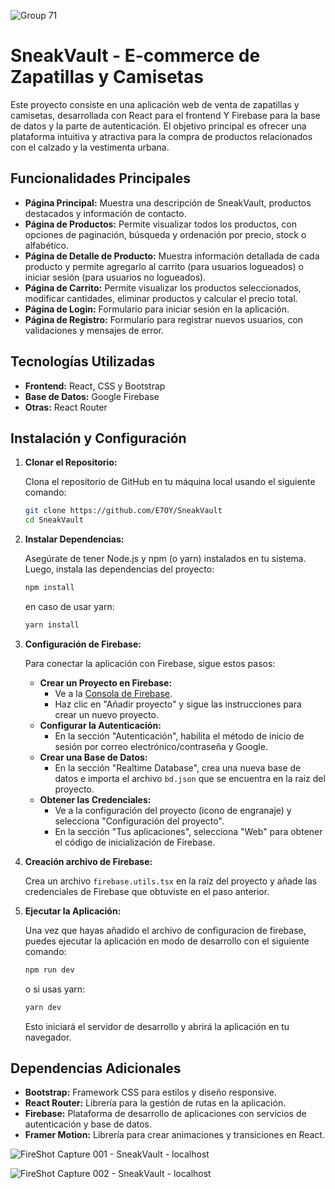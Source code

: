 
![Group 71](https://github.com/user-attachments/assets/21a5697a-bf87-4496-9797-3f17fff6aa01)


# SneakVault - E-commerce de Zapatillas y Camisetas

Este proyecto consiste en una aplicación web de venta de zapatillas y camisetas, desarrollada con React para el frontend Y Firebase para la base de datos y la parte de autenticación. El objetivo principal es ofrecer una plataforma intuitiva y atractiva para la compra de productos relacionados con el calzado y la vestimenta urbana.

## Funcionalidades Principales

- **Página Principal:** Muestra una descripción de SneakVault, productos destacados y información de contacto.
- **Página de Productos:** Permite visualizar todos los productos, con opciones de paginación, búsqueda y ordenación por precio, stock o alfabético.
- **Página de Detalle de Producto:** Muestra información detallada de cada producto y permite agregarlo al carrito (para usuarios logueados) o iniciar sesión (para usuarios no logueados).
- **Página de Carrito:** Permite visualizar los productos seleccionados, modificar cantidades, eliminar productos y calcular el precio total.
- **Página de Login:** Formulario para iniciar sesión en la aplicación.
- **Página de Registro:** Formulario para registrar nuevos usuarios, con validaciones y mensajes de error.

## Tecnologías Utilizadas

- **Frontend:** React, CSS y Bootstrap
- **Base de Datos:** Google Firebase
- **Otras:** React Router

## Instalación y Configuración


1.  **Clonar el Repositorio:**

    Clona el repositorio de GitHub en tu máquina local usando el siguiente comando:

    ```bash
    git clone https://github.com/E7OY/SneakVault
    cd SneakVault
    ```

2.  **Instalar Dependencias:**

    Asegúrate de tener Node.js y npm (o yarn) instalados en tu sistema. Luego, instala las dependencias del proyecto:

    ```bash
    npm install
    ```

    en caso de usar yarn:

    ```bash
    yarn install
    ```

3.  **Configuración de Firebase:**

    Para conectar la aplicación con Firebase, sigue estos pasos:

    *   **Crear un Proyecto en Firebase:**
        *   Ve a la [Consola de Firebase](https://console.firebase.google.com/).
        *   Haz clic en "Añadir proyecto" y sigue las instrucciones para crear un nuevo proyecto.
    *   **Configurar la Autenticación:**
        *   En la sección "Autenticación", habilita el método de inicio de sesión por correo electrónico/contraseña y Google.
    *   **Crear una Base de Datos:**
        *   En la sección "Realtime Database", crea una nueva base de datos e importa el archivo `bd.json` que se encuentra en la raiz del proyecto.
    *   **Obtener las Credenciales:**
        *   Ve a la configuración del proyecto (icono de engranaje) y selecciona "Configuración del proyecto".
        *   En la sección "Tus aplicaciones", selecciona "Web" para obtener el código de inicialización de Firebase.

4.  **Creación archivo de Firebase:**

    Crea un archivo `firebase.utils.tsx` en la raíz del proyecto y añade las credenciales de Firebase que obtuviste en el paso anterior.

5.  **Ejecutar la Aplicación:**

    Una vez que hayas añadido el archivo de configuracion de firebase, puedes ejecutar la aplicación en modo de desarrollo con el siguiente comando:

    ```bash
    npm run dev
    ```

    o si usas yarn:

    ```bash
    yarn dev
    ```

    Esto iniciará el servidor de desarrollo y abrirá la aplicación en tu navegador.

## Dependencias Adicionales

*   **Bootstrap:** Framework CSS para estilos y diseño responsive.
*   **React Router:** Librería para la gestión de rutas en la aplicación.
*   **Firebase:** Plataforma de desarrollo de aplicaciones con servicios de autenticación y base de datos.
*   **Framer Motion:** Librería para crear animaciones y transiciones en React.

![FireShot Capture 001 - SneakVault -  localhost](https://github.com/user-attachments/assets/a539f23b-cd34-40f6-8f32-6a700e8ba9c3)

![FireShot Capture 002 - SneakVault -  localhost](https://github.com/user-attachments/assets/a52df0fd-c3c7-4560-a982-7f2fc077f257)



